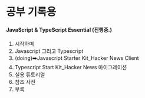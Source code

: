 # 공부 기록용

#### JavaScript & TypeScript Essential (진행중.)
1. 시작하며
2. Javascript 그리고 Typescript
3. (doing)➡️Javascript Starter Kit_Hacker News Client
4. Typescript Start Kit_Hacker News 마이그레이션
5. 실용 튜토리얼
6. 참조 사전
7. 부록
